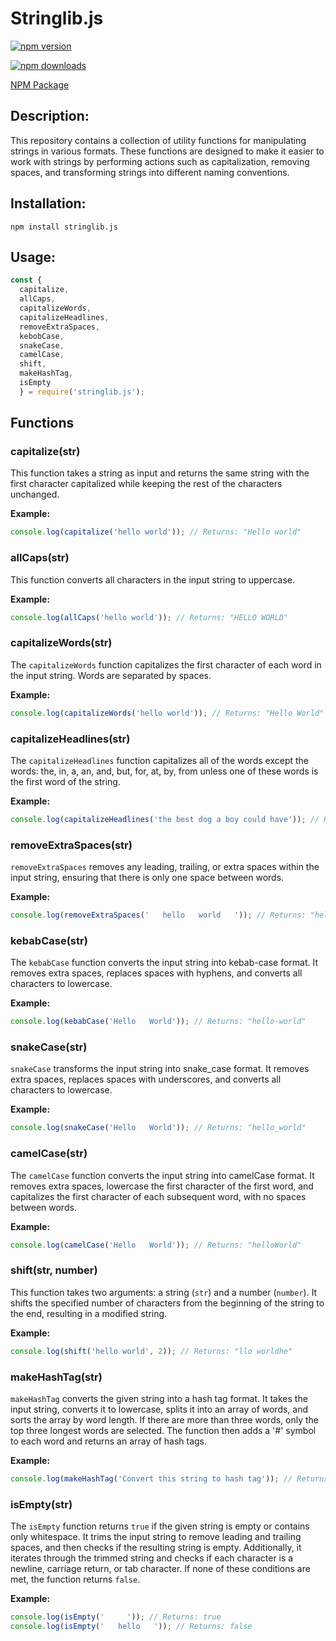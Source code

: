 # Stringlib.js

[![npm version](https://img.shields.io/npm/v/emojified.js.svg)](https://www.npmjs.com/package/stringlib.js)

[![npm downloads](https://img.shields.io/npm/dt/emojified.js.svg)](https://www.npmjs.com/package/stringlib.js)

[NPM Package](https://www.npmjs.com/package/stringlib.js)

## Description:

This repository contains a collection of utility functions for manipulating strings in various formats. These functions are designed to make it easier to work with strings by performing actions such as capitalization, removing spaces, and transforming strings into different naming conventions.

## Installation:
```
npm install stringlib.js
```

## Usage:
```javascript
const { 
  capitalize,
  allCaps,
  capitalizeWords,
  capitalizeHeadlines,
  removeExtraSpaces,
  kebobCase,
  snakeCase,
  camelCase,
  shift,
  makeHashTag,
  isEmpty 
  } = require('stringlib.js');
```

## Functions

### capitalize(str)

This function takes a string as input and returns the same string with the first character capitalized while keeping the rest of the characters unchanged.

**Example:**
```javascript
console.log(capitalize('hello world')); // Returns: "Hello world"
```

### allCaps(str)

This function converts all characters in the input string to uppercase.

**Example:**
```javascript
console.log(allCaps('hello world')); // Returns: "HELLO WORLD"
```

### capitalizeWords(str)

The `capitalizeWords` function capitalizes the first character of each word in the input string. Words are separated by spaces.

**Example:**
```javascript
console.log(capitalizeWords('hello world')); // Returns: "Hello World"
```

### capitalizeHeadlines(str)

The `capitalizeHeadlines` function capitalizes all of the words except the words: the, in, a, an, and, but, for, at, by, from unless one of these words is the first word of the string.

**Example:**
```javascript
console.log(capitalizeHeadlines('the best dog a boy could have')); // Returns: "The Best Dog a Boy Could Have"
```

### removeExtraSpaces(str)

`removeExtraSpaces` removes any leading, trailing, or extra spaces within the input string, ensuring that there is only one space between words.

**Example:**
```javascript
console.log(removeExtraSpaces('   hello   world   ')); // Returns: "hello world"
```

### kebabCase(str)

The `kebabCase` function converts the input string into kebab-case format. It removes extra spaces, replaces spaces with hyphens, and converts all characters to lowercase.

**Example:**
```javascript
console.log(kebabCase('Hello   World')); // Returns: "hello-world"
```

### snakeCase(str)

`snakeCase` transforms the input string into snake_case format. It removes extra spaces, replaces spaces with underscores, and converts all characters to lowercase.

**Example:**
```javascript
console.log(snakeCase('Hello   World')); // Returns: "hello_world"
```

### camelCase(str)

The `camelCase` function converts the input string into camelCase format. It removes extra spaces, lowercase the first character of the first word, and capitalizes the first character of each subsequent word, with no spaces between words.

**Example:**
```javascript
console.log(camelCase('Hello   World')); // Returns: "helloWorld"
```

### shift(str, number)

This function takes two arguments: a string (`str`) and a number (`number`). It shifts the specified number of characters from the beginning of the string to the end, resulting in a modified string.

**Example:**
```javascript
console.log(shift('hello world', 2)); // Returns: "llo worldhe"
```

### makeHashTag(str)

`makeHashTag` converts the given string into a hash tag format. It takes the input string, converts it to lowercase, splits it into an array of words, and sorts the array by word length. If there are more than three words, only the top three longest words are selected. The function then adds a '#' symbol to each word and returns an array of hash tags.

**Example:**
```javascript
console.log(makeHashTag('Convert this string to hash tag')); // Returns: [ '#convert', '#string', '#tag' ]
```

### isEmpty(str)

The `isEmpty` function returns `true` if the given string is empty or contains only whitespace. It trims the input string to remove leading and trailing spaces, and then checks if the resulting string is empty. Additionally, it iterates through the trimmed string and checks if each character is a newline, carriage return, or tab character. If none of these conditions are met, the function returns `false`.

**Example:**
```javascript
console.log(isEmpty('     ')); // Returns: true
console.log(isEmpty('   hello   ')); // Returns: false
```
